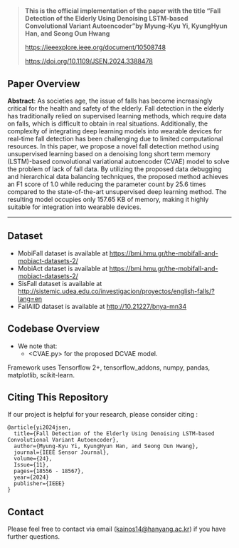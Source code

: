 # 


>**This is the official implementation of the paper with the title “Fall Detection of the Elderly Using Denoising LSTM-based Convolutional Variant Autoencoder”by Myung-Kyu Yi, KyungHyun Han, and Seong Oun Hwang**
>
>https://ieeexplore.ieee.org/document/10508748
>
>https://doi.org/10.1109/JSEN.2024.3388478

## Paper Overview

**Abstract**: 
As societies age, the issue of falls has become increasingly critical for the health and safety of the elderly. Fall detection in the elderly has traditionally relied on supervised learning methods, which require data on falls, which is difficult to obtain in real situations. Additionally, the complexity of integrating deep learning models into wearable devices for real-time fall detection has been challenging due to limited computational resources. In this paper, we propose a novel fall detection method using unsupervised learning based on a denoising long short term memory (LSTM)-based convolutional variational autoencoder (CVAE) model to solve the problem of lack of fall data. By utilizing the proposed data debugging and hierarchical data balancing techniques, the proposed method achieves an F1 score of 1.0 while reducing the parameter count by 25.6 times compared to the state-of-the-art unsupervised deep learning method. The resulting model occupies only 157.65 KB of memory, making it highly suitable for integration into wearable devices.

---
## Dataset
- MobiFall dataset is available at https://bmi.hmu.gr/the-mobifall-and-mobiact-datasets-2/
- MobiAct dataset is available at https://bmi.hmu.gr/the-mobifall-and-mobiact-datasets-2/
- SisFall dataset is available at http://sistemic.udea.edu.co/investigacion/proyectos/english-falls/?lang=en
- FallAllD dataset is available at http://10.21227/bnya-mn34

## Codebase Overview
- We note that:
  - <CVAE.py> for the proposed DCVAE model.

Framework uses Tensorflow 2+, tensorflow_addons, numpy, pandas, matplotlib, scikit-learn.  
  
## Citing This Repository

If our project is helpful for your research, please consider citing :

```
@article{yi2024jsen,
  title={Fall Detection of the Elderly Using Denoising LSTM-based Convolutional Variant Autoencoder},
  author={Myung-Kyu Yi, KyungHyun Han, and Seong Oun Hwang},
  journal={IEEE Sensor Journal},
  volume={24},
  Issue={11},
  pages={18556 - 18567},
  year={2024}
  publisher={IEEE}
}

```

## Contact

Please feel free to contact via email (<kainos14@hanyang.ac.kr>) if you have further questions.

